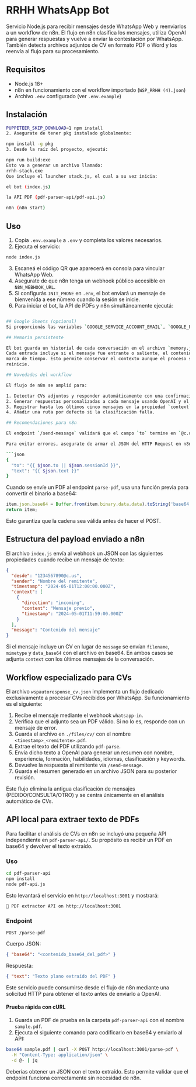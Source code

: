 # RRHH WhatsApp Bot

Servicio Node.js para recibir mensajes desde WhatsApp Web y reenviarlos a un workflow de n8n. El flujo en n8n clasifica los mensajes, utiliza OpenAI para generar respuestas y vuelve a enviar la contestación por WhatsApp.
También detecta archivos adjuntos de CV en formato PDF o Word y los reenvía al flujo para su procesamiento.

## Requisitos
- Node.js 18+
- n8n en funcionamiento con el workflow importado (`WSP_RRHH (4).json`)
- Archivo `.env` configurado (ver `.env.example`)

## Instalación
```bash
PUPPETEER_SKIP_DOWNLOAD=1 npm install
2. Asegurate de tener pkg instalado globalmente:

npm install -g pkg
3. Desde la raíz del proyecto, ejecutá:

npm run build:exe
Esto va a generar un archivo llamado:
rrhh-stack.exe
Que incluye el launcher stack.js, el cual a su vez inicia:

el bot (index.js)

la API PDF (pdf-parser-api/pdf-api.js)

n8n (n8n start)
```

## Uso
1. Copia `.env.example` a `.env` y completa los valores necesarios.
2. Ejecuta el servicio:
```bash
node index.js
```
3. Escaneá el código QR que aparecerá en consola para vincular WhatsApp Web.
4. Asegurate de que n8n tenga un webhook público accesible en `N8N_WEBHOOK_URL`.
5. Si configurás `INIT_PHONE` en `.env`, el bot enviará un mensaje de bienvenida a ese número cuando la sesión se inicie.
6. Para iniciar el bot, la API de PDFs y n8n simultáneamente ejecutá:
```bash

## Google Sheets (opcional)
Si proporcionás las variables `GOOGLE_SERVICE_ACCOUNT_EMAIL`, `GOOGLE_PRIVATE_KEY` y `GOOGLE_SHEET_ID`, cada mensaje o CV recibido se registrará en la hoja especificada.

## Memoria persistente

El bot guarda un historial de cada conversación en el archivo `memory.json`.
Cada entrada incluye si el mensaje fue entrante o saliente, el contenido y la
marca de tiempo. Esto permite conservar el contexto aunque el proceso se
reinicie.

## Novedades del workflow

El flujo de n8n se amplió para:

1. Detectar CVs adjuntos y responder automáticamente con una confirmación.
2. Generar respuestas personalizadas a cada mensaje usando OpenAI y el contexto previo.
3. Registrar hasta los últimos cinco mensajes en la propiedad `context` para dar más coherencia a las respuestas.
4. Añadir una ruta por defecto si la clasificación falla.

## Recomendaciones para n8n

El endpoint `/send-message` validará que el campo `to` termine en `@c.us`. Si el número es inválido o está vacío, la API devolverá **400 Bad Request** antes de contactar a WhatsApp.

Para evitar errores, asegurate de armar el JSON del HTTP Request en n8n así:

```json
{
  "to": "{{ $json.to || $json.sessionId }}",
  "text": "{{ $json.text }}"
}
```

Cuando se envíe un PDF al endpoint `parse-pdf`, usa una función previa para
convertir el binario a base64:

```javascript
item.json.base64 = Buffer.from(item.binary.data.data).toString('base64');
return item;
```

Esto garantiza que la cadena sea válida antes de hacer el POST.

## Estructura del payload enviado a n8n

El archivo `index.js` envía al webhook un JSON con las siguientes propiedades cuando recibe un mensaje de texto:

```json
{
  "desde": "1234567890@c.us",
  "sender": "Nombre del remitente",
  "timestamp": "2024-05-01T12:00:00.000Z",
  "context": [
    {
      "direction": "incoming",
      "content": "Mensaje previo",
      "timestamp": "2024-05-01T11:59:00.000Z"
    }
  ],
  "message": "Contenido del mensaje"
}
```

Si el mensaje incluye un CV en lugar de `message` se envían `filename`, `mimetype` y `data_base64` con el archivo en base64. En ambos casos se adjunta `context` con los últimos mensajes de la conversación.

## Workflow especializado para CVs

El archivo `wspautoresponse_cv.json` implementa un flujo dedicado exclusivamente a procesar CVs recibidos por WhatsApp. Su funcionamiento es el siguiente:

1. Recibe el mensaje mediante el webhook `whatsapp-in`.
2. Verifica que el adjunto sea un PDF válido. Si no lo es, responde con un mensaje de error.
3. Guarda el archivo en `./files/cv/` con el nombre `<timestamp>_<remitente>.pdf`.
4. Extrae el texto del PDF utilizando `pdf-parse`.
5. Envía dicho texto a OpenAI para generar un resumen con nombre, experiencia, formación, habilidades, idiomas, clasificación y keywords.
6. Devuelve la respuesta al remitente vía `/send-message`.
7. Guarda el resumen generado en un archivo JSON para su posterior revisión.

Este flujo elimina la antigua clasificación de mensajes (PEDIDO/CONSULTA/OTRO) y se centra únicamente en el análisis automático de CVs.

## API local para extraer texto de PDFs

Para facilitar el análisis de CVs en n8n se incluyó una pequeña API independiente en `pdf-parser-api/`. Su propósito es recibir un PDF en base64 y devolver el texto extraído.

### Uso

```bash
cd pdf-parser-api
npm install
node pdf-api.js
```

Esto levantará el servicio en `http://localhost:3001` y mostrará:

```
📄 PDF extractor API on http://localhost:3001
```

### Endpoint

`POST /parse-pdf`

Cuerpo JSON:

```json
{ "base64": "<contenido_base64_del_pdf>" }
```

Respuesta:

```json
{ "text": "Texto plano extraído del PDF" }
```

Este servicio puede consumirse desde el flujo de n8n mediante una solicitud HTTP para obtener el texto antes de enviarlo a OpenAI.

#### Prueba rápida con cURL

1. Guarda un PDF de prueba en la carpeta `pdf-parser-api` con el nombre `sample.pdf`.
2. Ejecuta el siguiente comando para codificarlo en base64 y enviarlo al API:

```bash
base64 sample.pdf | curl -X POST http://localhost:3001/parse-pdf \
  -H "Content-Type: application/json" \
  -d @- | jq
```

Deberías obtener un JSON con el texto extraído. Esto permite validar que el endpoint funciona correctamente sin necesidad de n8n.
